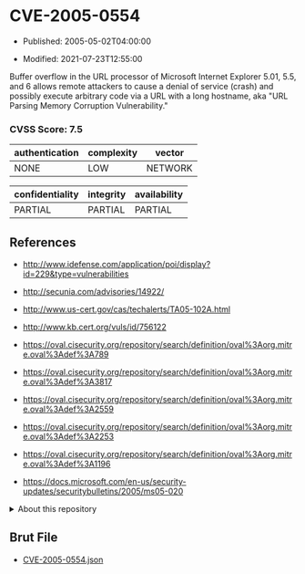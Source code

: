 # CVE-2005-0554

- Published: 2005-05-02T04:00:00

- Modified: 2021-07-23T12:55:00

Buffer overflow in the URL processor of Microsoft Internet Explorer 5.01, 5.5, and 6 allows remote attackers to cause a denial of service (crash) and possibly execute arbitrary code via a URL with a long hostname, aka "URL Parsing Memory Corruption Vulnerability."

### CVSS Score: **7.5**

| authentication | complexity | vector |
| --- | --- | --- |
| NONE | LOW | NETWORK |

| confidentiality | integrity | availability |
| --- | --- | --- |
| PARTIAL | PARTIAL | PARTIAL |

## References

* http://www.idefense.com/application/poi/display?id=229&type=vulnerabilities

* http://secunia.com/advisories/14922/

* http://www.us-cert.gov/cas/techalerts/TA05-102A.html

* http://www.kb.cert.org/vuls/id/756122

* https://oval.cisecurity.org/repository/search/definition/oval%3Aorg.mitre.oval%3Adef%3A789

* https://oval.cisecurity.org/repository/search/definition/oval%3Aorg.mitre.oval%3Adef%3A3817

* https://oval.cisecurity.org/repository/search/definition/oval%3Aorg.mitre.oval%3Adef%3A2559

* https://oval.cisecurity.org/repository/search/definition/oval%3Aorg.mitre.oval%3Adef%3A2253

* https://oval.cisecurity.org/repository/search/definition/oval%3Aorg.mitre.oval%3Adef%3A1196

* https://docs.microsoft.com/en-us/security-updates/securitybulletins/2005/ms05-020

<details>
<summary>About this repository</summary> 

  This repository is part of the project [Live Hack CVE](https://github.com/Live-Hack-CVE). Main website can be found [www.live-hack.org](https://www.live-hack.org) 
  
  Made by [Sn0wAlice](https://github.com/Sn0wAlice) for the people that care about security and need to have a feed of the latest CVEs. Hope you enjoy it, don't forget to star the repo and follow me on [Twitter](https://twitter.com/Sn0wAlice) and [Github](https://github.com/Sn0wAlice). And that is my [personnal website](https://www.alice-snow.me/)

  - [Home Page](https://github.com/Live-Hack-CVE)
  - [Framework](https://github.com/Live-Hack-CVE/cve-framework)
  - [CVE database](https://github.com/Live-Hack-CVE/full_database)
  - [Changelog](https://github.com/Live-Hack-CVE/Changelog)
</details>

## Brut File

* [CVE-2005-0554.json](https://raw.githubusercontent.com/Live-Hack-CVE/full_database/main/cves/2005/CVE-2005-0554.json)

